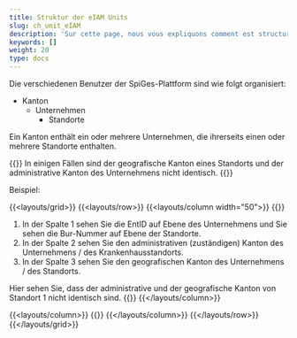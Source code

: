 ```yaml
---
title: Struktur der eIAM Units
slug: ch_unit_eIAM
description: 'Sur cette page, nous vous expliquons comment est structurée la plateforme SpiGes.'
keywords: []
weight: 20
type: docs
---
```


Die verschiedenen Benutzer der SpiGes-Plattform sind wie folgt organisiert:

- Kanton
    - Unternehmen
        - Standorte

Ein Kanton enthält ein oder mehrere Unternehmen, die ihrerseits einen oder mehrere Standorte enthalten.

{{<alert color="warning">}}
In einigen Fällen sind der geografische Kanton eines Standorts und der administrative Kanton des Unternehmens nicht identisch.
{{</alert>}}

Beispiel:

{{<layouts/grid>}}
{{<layouts/row>}}
{{<layouts/column width="50">}}
{{<markdown>}}

1. In der Spalte 1 sehen Sie die EntID auf Ebene des Unternehmens und Sie sehen die Bur-Nummer auf Ebene der Standorte.
2. In der Spalte 2 sehen Sie den administrativen (zuständigen) Kanton des Unternehmens / des Krankenhausstandorts.
3. In der Spalte 3 sehen Sie den geografischen Kanton des Unternehmens / des Standorts.

Hier sehen Sie, dass der administrative und der geografische Kanton von Standort 1 nicht identisch sind.
{{</markdown>}}
{{</layouts/column>}}

{{<layouts/column>}}
{{<insertImage image="Visu_entreprise.png" class="edge max-w-90">}}
{{</layouts/column>}}
{{</layouts/row>}}
{{</layouts/grid>}}